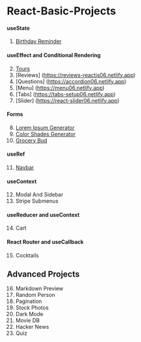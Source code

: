 # React-Basic-Projects

#### useState

1. [Birthday Reminder](https://birthday-reminder06.netlify.app)

#### useEffect and Conditional Rendering

2. [Tours](https://tours-reactjs06.netlify.app)
3. [Reviews] (https://reviews-reactjs06.netlify.app)
4. [Questions] (https://accordion06.netlify.app)
5. [Menu] (https://menu06.netlify.app)
6. [Tabs] (https://tabs-setup06.netlify.app)
7. [Slider] (https://react-slider06.netlify.app)

#### Forms

8. [Lorem Ipsum Generator](https://lorem-ipsum-generator06.netlify.app)
9. [Color Shades Generator](https://color-shades-generator06.netlify.app)
10. [Grocery Bud](https://grocery-bud06.netlify.app)

#### useRef

11. [Navbar](https://navbar06.netlify.app)

#### useContext

12. Modal And Sidebar
13. Stripe Submenus

#### useReducer and useContext

14. Cart

#### React Router and useCallback

15. Cocktails

## Advanced Projects

16. Markdown Preview
17. Random Person
18. Pagination
19. Stock Photos
20. Dark Mode
21. Movie DB
22. Hacker News
23. Quiz
